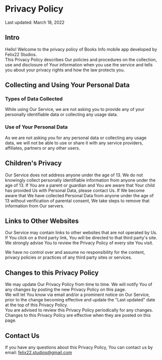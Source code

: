 # Privacy Policy
Last updated: March 18, 2022 <br />
## Intro <br />
Hello! Welcome to the privacy policy of Books Info mobile app developed by Felix22 Studios. <br />
This Privacy Policy describes Our policies and procedures on the collection, 
use and disclosure of Your information when you use the service and tells you about your privacy rights and how the law protects you. <br />

## Collecting and Using Your Personal Data
### Types of Data Collected
While using Our Service, we are not asking you to provide any of your personally identifiable data or collecting any usage data. <br />

### Use of Your Personal Data
As we are not asking you for any personal data or collecting any usage data, 
we will not be able to use or share it with any service providers, affiliates, partners or any other users. <br />

## Children's Privacy
Our Service does not address anyone under the age of 13. 
We do not knowingly collect personally identifiable information from anyone under the age of 13. 
If You are a parent or guardian and You are aware that Your child has provided Us with Personal Data, please contact Us. 
If We become aware that We have collected Personal Data from anyone under the age of 13 without verification of parental consent, 
We take steps to remove that information from Our servers. <br />

## Links to Other Websites
Our Service may contain links to other websites that are not operated by Us. 
If You click on a third party link, You will be directed to that third party's site. 
We strongly advise You to review the Privacy Policy of every site You visit. <br />

We have no control over and assume no responsibility for the content, privacy policies or practices of any third party sites or services. <br />

## Changes to this Privacy Policy
We may update Our Privacy Policy from time to time. We will notify You of any changes by posting the new Privacy Policy on this page. <br />
We will let You know via email and/or a prominent notice on Our Service, prior to the change becoming effective and update the "Last updated" date at the top of this Privacy Policy. <br />
You are advised to review this Privacy Policy periodically for any changes. Changes to this Privacy Policy are effective when they are posted on this page. <br />

## Contact Us
If you have any questions about this Privacy Policy, You can contact us by email: felix22.studios@gmail.com
